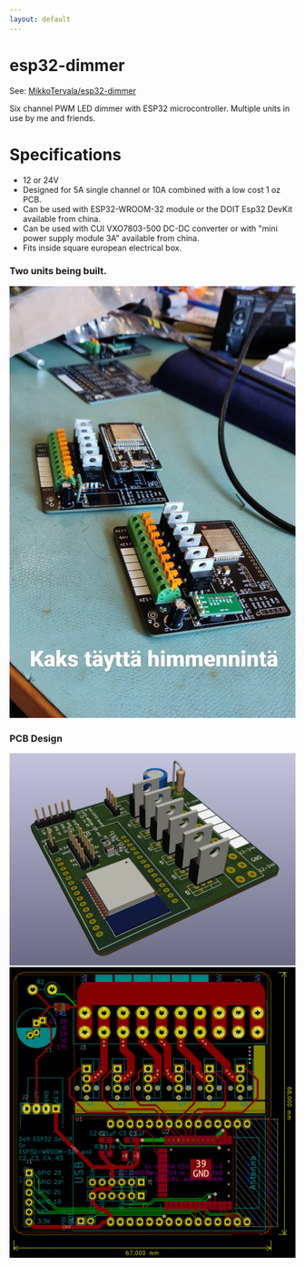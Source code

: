 ```yaml
---
layout: default
---
```


# esp32-dimmer

See: [MikkoTervala/esp32-dimmer](https://github.com/MikkoTervala/esp32-dimmer)

Six channel PWM LED dimmer with ESP32 microcontroller.
Multiple units in use by me and friends.

# Specifications

* 12 or 24V
* Designed for 5A single channel or 10A combined with a low cost 1 oz PCB.
* Can be used with ESP32-WROOM-32 module or the DOIT Esp32 DevKit available from china.
* Can be used with CUI VXO7803-500 DC-DC converter or with "mini power supply module 3A" available from china.
* Fits inside square european electrical box.

### Two units being built.
![Home Assistant](\assets\automation_7.jpg)

### PCB Design
![3D view](https://raw.githubusercontent.com/MikkoTervala/esp32-dimmer/master/images/3d_view.png)
![PCB view](https://raw.githubusercontent.com/MikkoTervala/esp32-dimmer/master/images/pcb_view.png)


